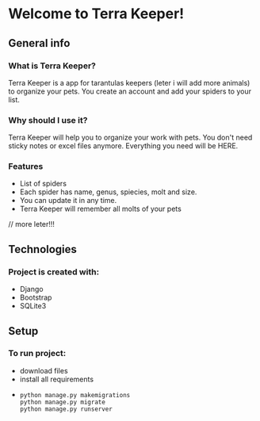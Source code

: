 # Welcome to Terra Keeper!

## General info

### What is Terra Keeper?

Terra Keeper is a app for tarantulas keepers (leter i will add more animals) to organize your pets. You create an account and add your spiders to your list.

### Why should I use it?

Terra Keeper will help you to organize your work with pets. You don't need sticky notes or excel files anymore. Everything you need will be HERE.

### Features

- List of spiders
- Each spider has name, genus, spiecies, molt and size.
- You can update it in any time.
- Terra Keeper will remember all molts of your pets

// more leter!!!

## Technologies

### Project is created with:

- Django
- Bootstrap
- SQLite3

## Setup

### To run project:

- download files
- install all requirements
- ```
  python manage.py makemigrations
  python manage.py migrate
  python manage.py runserver
  ```
